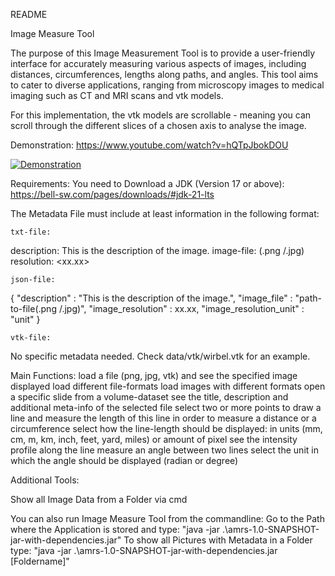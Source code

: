 README

Image Measure Tool

The purpose of this Image Measurement Tool is to provide a user-friendly interface for accurately measuring various aspects of images, including distances, circumferences, lengths along paths, and angles.
This tool aims to cater to diverse applications, ranging from microscopy images to medical imaging such as CT and MRI scans and vtk models. 

For this implementation, the vtk models are scrollable - meaning you can scroll through the different slices of a chosen axis to analyse the image.


Demonstration: https://www.youtube.com/watch?v=hQTpJbokDOU

[![Demonstration](<img width="1359" alt="image" src="https://github.com/Nailujj/Medical-Image-Measurement-Tool/assets/62629570/8d18eb26-6a76-4e2d-ad0d-ad955073fd5e">
)](https://www.youtube.com/watch?v=hQTpJbokDOU)



Requirements:
You need to Download a JDK (Version 17 or above):
https://bell-sw.com/pages/downloads/#jdk-21-lts


The Metadata File must include at least information in the following format:

```
txt-file:
```
description: This is the description of the image.
image-file: <path-to-image-file>(.png /.jpg)
resolution: <xx.xx> <unit>

```
json-file:
```
{
"description" : "This is the description of the image.",
"image_file"  : "path-to-file(.png /.jpg)",
"image_resolution"  : xx.xx,
"image_resolution_unit" : "unit"
}

```
vtk-file:
```
No specific metadata needed. Check data/vtk/wirbel.vtk for an example.



Main Functions:
load a file (png, jpg, vtk) and see the specified image displayed
load different file-formats
load images with different formats
open a specific slide from a volume-dataset
see the title, description and additional meta-info of the selected file
select two or more points to draw a line and measure the length of this line in order to measure a distance or a circumference
select how the line-length should be displayed: in units (mm, cm, m, km, inch, feet, yard, miles) or amount of pixel
see the intensity profile along the line
measure an angle between two lines
select the unit in which the angle should be displayed (radian or degree)




Additional Tools:

Show all Image Data from a Folder via cmd

You can also run Image Measure Tool from the commandline:
Go to the Path where the Application is stored and type: "java -jar .\amrs-1.0-SNAPSHOT-jar-with-dependencies.jar"
To show all Pictures with Metadata in a Folder type: "java -jar .\amrs-1.0-SNAPSHOT-jar-with-dependencies.jar [Foldername]"







